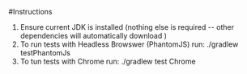 #Instructions

1. Ensure current JDK is installed (nothing else is required -- other dependencies will automatically download )
2. To run tests with Headless Browswer (PhantomJS) run: ./gradlew testPhantomJs
3. To tun tests with Chrome run: ./gradlew test Chrome
